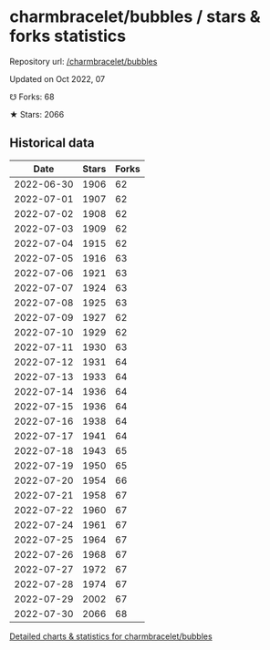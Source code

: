 # charmbracelet/bubbles / stars & forks statistics

Repository url: [/charmbracelet/bubbles](https://github.com/charmbracelet/bubbles)

Updated on Oct 2022, 07

☋ Forks: 68

★ Stars: 2066

## Historical data
| Date | Stars | Forks |
|------|-------|-------|
| 2022-06-30 | 1906 | 62 | 
| 2022-07-01 | 1907 | 62 | 
| 2022-07-02 | 1908 | 62 | 
| 2022-07-03 | 1909 | 62 | 
| 2022-07-04 | 1915 | 62 | 
| 2022-07-05 | 1916 | 63 | 
| 2022-07-06 | 1921 | 63 | 
| 2022-07-07 | 1924 | 63 | 
| 2022-07-08 | 1925 | 63 | 
| 2022-07-09 | 1927 | 62 | 
| 2022-07-10 | 1929 | 62 | 
| 2022-07-11 | 1930 | 63 | 
| 2022-07-12 | 1931 | 64 | 
| 2022-07-13 | 1933 | 64 | 
| 2022-07-14 | 1936 | 64 | 
| 2022-07-15 | 1936 | 64 | 
| 2022-07-16 | 1938 | 64 | 
| 2022-07-17 | 1941 | 64 | 
| 2022-07-18 | 1943 | 65 | 
| 2022-07-19 | 1950 | 65 | 
| 2022-07-20 | 1954 | 66 | 
| 2022-07-21 | 1958 | 67 | 
| 2022-07-22 | 1960 | 67 | 
| 2022-07-24 | 1961 | 67 | 
| 2022-07-25 | 1964 | 67 | 
| 2022-07-26 | 1968 | 67 | 
| 2022-07-27 | 1972 | 67 | 
| 2022-07-28 | 1974 | 67 | 
| 2022-07-29 | 2002 | 67 | 
| 2022-07-30 | 2066 | 68 | 


[Detailed charts & statistics for charmbracelet/bubbles](https://reviewgithub.com/rep/charmbracelet/bubbles)
